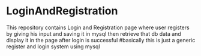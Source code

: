 # LoginAndRegistration
This repository contains Login and Registration page
where user registers by giving his input and saving it in mysql
then retrieve that db data and display it in the page after login is successful
#basically this is just a generic register and login system using mysql
